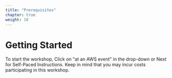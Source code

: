 ```yaml
---
title: "Prerequisites"
chapter: true
weight: 10
---
```


# Getting Started
To start the workshop, Click on "at an AWS event" in the drop-down or Next for Self-Paced Instructions. Keep in mind that you may incur costs participating in this workshop.


